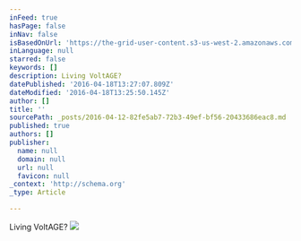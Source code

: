 ```yaml
---
inFeed: true
hasPage: false
inNav: false
isBasedOnUrl: 'https://the-grid-user-content.s3-us-west-2.amazonaws.com/e33651bb-cbb1-487e-9011-45e260bf43d3.png'
inLanguage: null
starred: false
keywords: []
description: Living VoltAGE?
datePublished: '2016-04-18T13:27:07.809Z'
dateModified: '2016-04-18T13:25:50.145Z'
author: []
title: ''
sourcePath: _posts/2016-04-12-82fe5ab7-72b3-49ef-bf56-20433686eac8.md
published: true
authors: []
publisher:
  name: null
  domain: null
  url: null
  favicon: null
_context: 'http://schema.org'
_type: Article

---
```

Living VoltAGE?
![](https://the-grid-user-content.s3-us-west-2.amazonaws.com/e33651bb-cbb1-487e-9011-45e260bf43d3.png)
